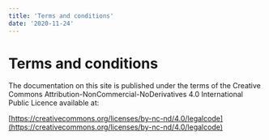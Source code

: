 ```yaml
---
title: 'Terms and conditions'
date: '2020-11-24'
---
```


# Terms and conditions

The documentation on this site is published under the terms of the Creative Commons Attribution-NonCommercial-NoDerivatives 4.0 International Public Licence available at:

[https://creativecommons.org/licenses/by-nc-nd/4.0/legalcode](https://creativecommons.org/licenses/by-nc-nd/4.0/legalcode)
